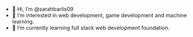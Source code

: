 - 👋 Hi, I’m @sarahbarlis09
- 👀 I’m interested in web development, game development and machine learning.
- 🌱 I’m currently learning full stack web development foundation.
<!-- - 💞️ I’m looking to collaborate on ...
- 📫 How to reach me ... -->

<!---
sarahbarlis09/sarahbarlis09 is a ✨ special ✨ repository because its `README.md` (this file) appears on your GitHub profile.
You can click the Preview link to take a look at your changes.
--->
